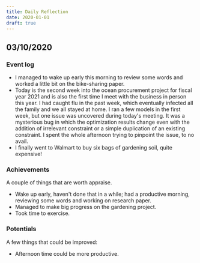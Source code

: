 ```yaml
---
title: Daily Reflection
date: 2020-01-01
draft: true
---
```


## 03/10/2020

### Event log

+ I managed to wake up early this morning to review some words and worked a little bit on the bike-sharing paper.
+ Today is the second week into the ocean procurement project for fiscal year 2021 and is also the first time I meet with the business in person this year. I had caught flu in the past week, which eventually infected all the family and we all stayed at home. I ran a few models in the first week, but one issue was uncovered during today's meeting. It was a mysterious bug in which the optimization results change even with the addition of irrelevant constraint or a simple duplication of an existing constraint. I spent the whole afternoon trying to pinpoint the issue, to no avail.
+ I finally went to Walmart to buy six bags of gardening soil, quite expensive!

### Achievements

A couple of things that are worth appraise.

+ Wake up early, haven't done that in a while; had a productive morning, reviewing some words and working on research paper.
+ Managed to make big progress on the gardening project.
+ Took time to exercise.

### Potentials

A few things that could be improved:

+ Afternoon time could be more productive.
